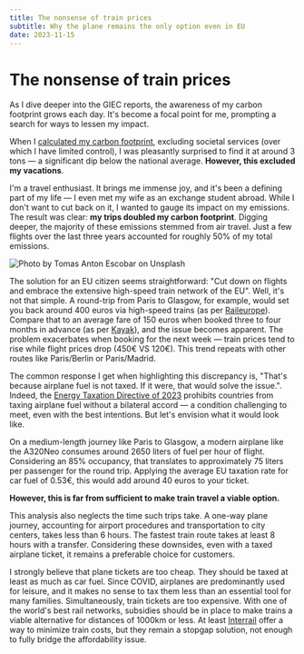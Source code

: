 ```yaml
---
title: The nonsense of train prices
subtitle: Why the plane remains the only option even in EU
date: 2023-11-15
---
```


# The nonsense of train prices

As I dive deeper into the GIEC reports, the awareness of my carbon footprint grows each day. It's become a focal point for me, prompting a search for ways to lessen my impact.

When I [calculated my carbon footprint](https://nosgestesclimat.fr/en), excluding societal services (over which I have limited control), I was pleasantly surprised to find it at around 3 tons — a significant dip below the national average. **However, this excluded my vacations**.

I'm a travel enthusiast. It brings me immense joy, and it's been a defining part of my life — I even met my wife as an exchange student abroad. While I don't want to cut back on it, I wanted to gauge its impact on my emissions. The result was clear: **my trips doubled my carbon footprint**. Digging deeper, the majority of these emissions stemmed from air travel. Just a few flights over the last three years accounted for roughly 50% of my total emissions.

![Photo by Tomas Anton Escobar on Unsplash](../../images/train.png)

The solution for an EU citizen seems straightforward: "Cut down on flights and embrace the extensive high-speed train network of the EU". Well, it's not that simple. A round-trip from Paris to Glasgow, for example, would set you back around 400 euros via high-speed trains (as per [Raileurope](https://www.raileurope.com/)). Compare that to an average fare of 150 euros when booked three to four months in advance (as per [Kayak](https://www.kayak.fr/)), and the issue becomes apparent. The problem exacerbates when booking for the next week — train prices tend to rise while flight prices drop (450€ VS 120€). This trend repeats with other routes like Paris/Berlin or Paris/Madrid.

The common response I get when highlighting this discrepancy is, "That's because airplane fuel is not taxed. If it were, that would solve the issue.". Indeed, the [Energy Taxation Directive of 2023](https://eur-lex.europa.eu/legal-content/EN/TXT/PDF/?uri=CELEX:32003L0096) prohibits countries from taxing airplane fuel without a bilateral accord — a condition challenging to meet, even with the best intentions. But let's envision what it would look like.

On a medium-length journey like Paris to Glasgow, a modern airplane like the A320Neo consumes around 2650 liters of fuel per hour of flight. Considering an 85% occupancy, that translates to approximately 75 liters per passenger for the round trip. Applying the average EU taxation rate for car fuel of 0.53€, this would add around 40 euros to your ticket.

**However, this is far from sufficient to make train travel a viable option.**

This analysis also neglects the time such trips take. A one-way plane journey, accounting for airport procedures and transportation to city centers, takes less than 6 hours. The fastest train route takes at least 8 hours with a transfer. Considering these downsides, even with a taxed airplane ticket, it remains a preferable choice for customers.

I strongly believe that plane tickets are too cheap. They should be taxed at least as much as car fuel. Since COVID, airplanes are predominantly used for leisure, and it makes no sense to tax them less than an essential tool for many families. Simultaneously, train tickets are too expensive. With one of the world's best rail networks, subsidies should be in place to make trains a viable alternative for distances of 1000km or less. At least [Interrail](https://www.interrail.eu/en) offer a way to minimize train costs, but they remain a stopgap solution, not enough to fully bridge the affordability issue.
